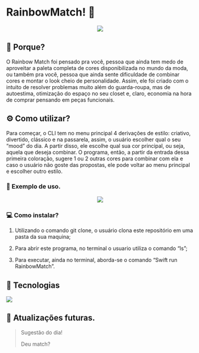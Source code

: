 # RainbowMatch! 🌈
<p align="center">
  <img src="https://i.ibb.co/bRP00xy/2.png%22/%3E" />
</p>

## 🧠 Porque?
O Rainbow Match foi pensado pra você, pessoa que ainda tem medo de aproveitar a paleta completa de cores disponibilizada no mundo da moda, ou também pra você, pessoa que ainda sente dificuldade de combinar cores e montar o look cheio de personalidade. Assim, ele foi criado com o intuito de resolver problemas muito além do guarda-roupa, mas de autoestima, otimização  do espaço no seu closet e, claro, economia na hora de comprar pensando em peças funcionais. 
  
## ⚙️ Como utilizar?
Para começar, o CLI tem no menu principal 4 derivações de estilo: criativo, divertido, clássico e na passarela, assim, o usuário escolher qual o seu “mood” do dia. A partir disso, ele escolhe qual sua cor principal, ou seja, aquela que deseja combinar. O programa, então, a partir da entrada dessa primeira coloração, sugere 1 ou 2 outras cores para combinar com ela e caso o usuário não goste das propostas, ele pode voltar ao menu principal e escolher outro estilo. 

### 📌 Exemplo de uso.

<p align="center">
  <img src="https://j.gifs.com/QkK4Y7.gif" />
</p>

### 💻 Como instalar?
1.  Utilizando o comando git clone, o usuário clona este repositório em uma pasta da sua maquina;

2. Para abrir este programa, no terminal o usuario utiliza o comando “ls”;

3. Para executar, ainda no terminal, aborda-se o comando “Swift run RainbowMatch”.


## 🚀 Tecnologias 
<img src="https://img.shields.io/badge/Swift-FA7343?style=for-the-badge&logo=swift&logoColor=white">

##  💭 Atualizações futuras.
> Sugestão do dia!
> 
> Deu match?
